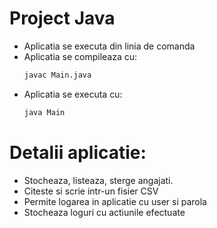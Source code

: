# Project Java

- Aplicatia se executa din linia de comanda
- Aplicatia se compileaza cu:
    ```bash
    javac Main.java
    ```
- Aplicatia se executa cu:
    ```bash
    java Main
    ```
# Detalii aplicatie:
- Stocheaza, listeaza, sterge angajati.
- Citeste si scrie intr-un fisier CSV
- Permite logarea in aplicatie cu user si parola
- Stocheaza loguri cu actiunile efectuate

